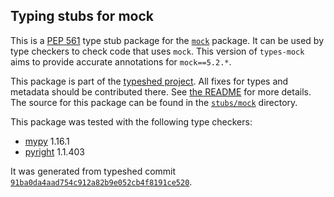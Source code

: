 ## Typing stubs for mock

This is a [PEP 561](https://peps.python.org/pep-0561/) type stub package for
the [`mock`](https://github.com/testing-cabal/mock) package. It can be used by type checkers
to check code that uses `mock`. This version of
`types-mock` aims to provide accurate annotations for
`mock==5.2.*`.

This package is part of the [typeshed project](https://github.com/python/typeshed).
All fixes for types and metadata should be contributed there.
See [the README](https://github.com/python/typeshed/blob/main/README.md)
for more details. The source for this package can be found in the
[`stubs/mock`](https://github.com/python/typeshed/tree/main/stubs/mock)
directory.

This package was tested with the following type checkers:
* [mypy](https://github.com/python/mypy/) 1.16.1
* [pyright](https://github.com/microsoft/pyright) 1.1.403

It was generated from typeshed commit
[`91ba0da4aad754c912a82b9e052cb4f8191ce520`](https://github.com/python/typeshed/commit/91ba0da4aad754c912a82b9e052cb4f8191ce520).